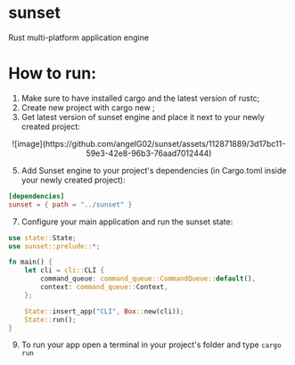 # sunset
Rust multi-platform application engine

# How to run: 
1. Make sure to have installed cargo and the latest version of rustc;
2. Create new project with cargo new <proj-name>;
3. Get latest version of sunset engine and place it next to your newly created project:
<p align="center">
![image](https://github.com/angelG02/sunset/assets/112871889/3d17bc11-59e3-42e8-96b3-76aad7012444)
</p>

5. Add Sunset engine to your project's dependencies (in Cargo.toml inside your newly created project):
```Toml
[dependencies]
sunset = { path = "../sunset" }
```

7. Configure your main application and run the sunset state:
```Rust
use state::State;
use sunset::prelude::*;

fn main() {
    let cli = cli::CLI {
        command_queue: command_queue::CommandQueue::default(),
        context: command_queue::Context,
    };

    State::insert_app("CLI", Box::new(cli));
    State::run();
}

```

9. To run your app open a terminal in your project's folder and type `cargo run`
